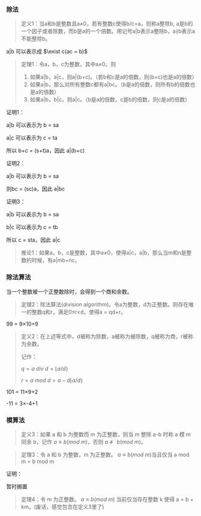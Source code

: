 ### 除法

> 定义1：当a和b是整数且a$\ne$0，若有整数c使得b/c=a，则称a整除b, a是b的一个因子或者除数，而b是a的一个倍数。用记号a|b表示a整除b，a$\nmid$b表示a不能整除b。

a|b 可以表示成 $\exist c(ac = b)$



> 定理1：令a，b，c为整数，其中a$\ne$0。则
>
> 1. 如果a|b，a|c，则a|(b+c)。（若b和c是a的倍数，则(b+c)也是a的倍数）
> 2. 如果a|b，那么对所有整数c都有a|bc。（b是a的倍数，则所有b的倍数也是a的倍数）
> 3. 如果a|b，b|c，则a|c。（b是a的倍数，c是b的倍数，则c是a的倍数）

证明1：

a|b 可以表示为 b = sa

a|c 可以表示为 c = ta

所以 b+c = (s+t)a，因此 a|(b+c)

证明2：

a|b 可以表示为 b = sa

则bc = (sc)a，因此 a|bc

证明3：

a|b 可以表示为 b = sa

b|c 可以表示为 c = tb

所以 c = sta，因此 a|c

> 推论1：如果a，b，c是整数，其中a$\ne$0，使得a|c，a|b，那么当m和n是整数的时候，有a|mb+nc。



### 除法算法

当一个整数被一个正整数除时，会得到一个商和余数。

> 定理2：除法算法(division algorithm)。令a为整数，d为正整数。则存在唯一的整数q和r，满足0$\le$r$\lt$d，使得a = qd+r。

99 = 9$\times$10+9

> 定义2：在上述等式中，d被称为除数，a被称为被除数，q被称为商，r被称为余数。
>
> 记作：
>
> $q = a\ div\ d =\lfloor a/d \rfloor$
>
> $r = a\ mod\ d =a - d\lfloor a/d \rfloor$

101 = 11$\times$9+2

-11 = 3$\times$-4+1



### 模算法

> 定义3：如果 a 和 b 为整数而 m 为正整数，则当 m 整除 a-b 时称 a 模 m 同余 b，记作 $a\equiv b(mod\ m)$，否则 $a\not\equiv b(mod\ m)$。

> 定理3：令 a 和 b 为整数，m 为正整数。 $a\equiv b(mod\ m)$当且仅当 a mod m = b mod m

证明：

暂时搁置

> 定理4：令 m 为正整数。 $a\equiv b(mod\ m)$ 当前仅当存在整数 k 使得 a = b + km。(废话，感觉包含在定义3里了)



